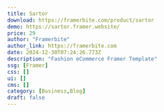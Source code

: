 ```yaml
---
title: Sartor
download: https://framerbite.com/product/sartor
demo: https://sartor.framer.website/
price: 29
author: "Framerbite"
author_link: https://framerbite.com
date: 2024-12-30T07:24:26.773Z
description: "Fashion eCommerce Framer Template"
ssg: [Framer]
css: []
ui: []
cms: []
category: [Business,Blog]
draft: false
---
```

